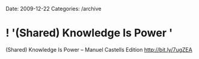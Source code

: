 Date: 2009-12-22
Categories: /archive

# ! '(Shared) Knowledge Is Power '

(Shared) Knowledge Is Power – Manuel Castells Edition <a href="http://bit.ly/7ugZEA" rel="nofollow">http://bit.ly/7ugZEA</a>
